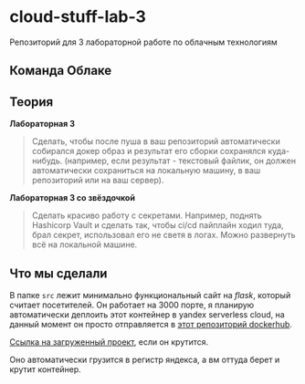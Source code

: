 # cloud-stuff-lab-3

Репозиторий для 3 лабораторной работе по облачным технологиям

## Команда Облаке

## Теория

**Лабораторная 3**

> Сделать, чтобы после пуша в ваш репозиторий автоматически собирался докер образ и результат его сборки сохранялся
> куда-нибудь. (например, если результат - текстовый файлик, он должен автоматически сохраниться на локальную машину, в
> ваш репозиторий или на ваш сервер).

**Лабораторная 3 со звёздочкой**

> Сделать красиво работу с секретами. Например, поднять Hashicorp Vault и сделать так, чтобы ci/cd пайплайн ходил туда,
> брал секрет, использовал его не светя в логах. Можно развернуть всё на локальной машине.

## Что мы сделали

В папке `src` лежит минимально функциональный сайт на _flask_, который считает посетителей. Он работает на 3000 порте, я
планирую автоматически деплоить этот контейнер в yandex serverless cloud, на данный момент он просто отправляется
в [этот репозиторий dockerhub](https://hub.docker.com/repository/docker/mayonnaiseslap/lab-3/general). 

[Ссылка на загруженный проект](http://51.250.121.169:3000/), если он крутится. 

Оно автоматически грузится в регистр яндекса, а вм оттуда берет и крутит контейнер. 